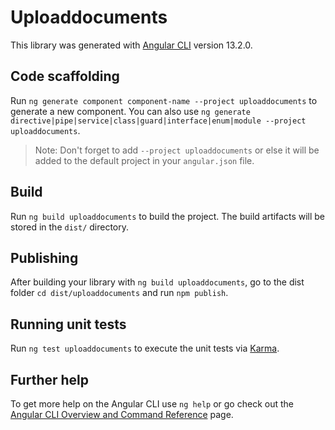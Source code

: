 # Uploaddocuments

This library was generated with [Angular CLI](https://github.com/angular/angular-cli) version 13.2.0.

## Code scaffolding

Run `ng generate component component-name --project uploaddocuments` to generate a new component. You can also use `ng generate directive|pipe|service|class|guard|interface|enum|module --project uploaddocuments`.
> Note: Don't forget to add `--project uploaddocuments` or else it will be added to the default project in your `angular.json` file. 

## Build

Run `ng build uploaddocuments` to build the project. The build artifacts will be stored in the `dist/` directory.

## Publishing

After building your library with `ng build uploaddocuments`, go to the dist folder `cd dist/uploaddocuments` and run `npm publish`.

## Running unit tests

Run `ng test uploaddocuments` to execute the unit tests via [Karma](https://karma-runner.github.io).

## Further help

To get more help on the Angular CLI use `ng help` or go check out the [Angular CLI Overview and Command Reference](https://angular.io/cli) page.
